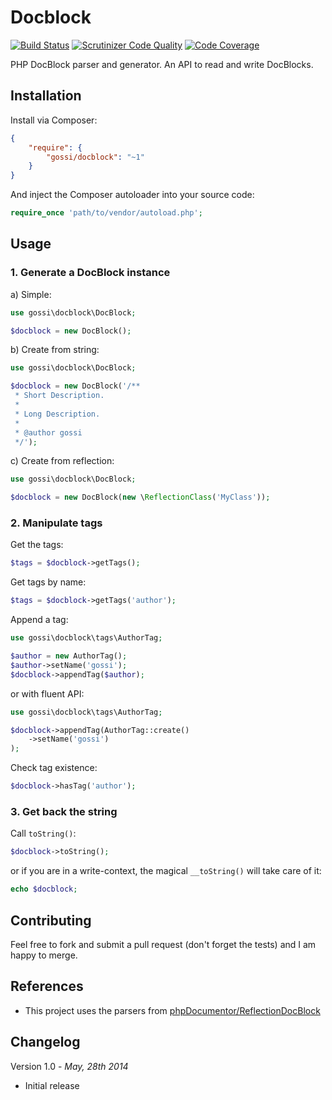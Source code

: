 # Docblock

[![Build Status](https://travis-ci.org/gossi/docblock.svg?branch=master)](https://travis-ci.org/gossi/docblock)
[![Scrutinizer Code Quality](https://scrutinizer-ci.com/g/gossi/docblock/badges/quality-score.png?b=master)](https://scrutinizer-ci.com/g/gossi/docblock/?branch=master)
[![Code Coverage](https://scrutinizer-ci.com/g/gossi/docblock/badges/coverage.png?b=master)](https://scrutinizer-ci.com/g/gossi/docblock/?branch=master)

PHP DocBlock parser and generator. An API to read and write DocBlocks.

## Installation

Install via Composer:

```json
{
	"require": {
		"gossi/docblock": "~1"
	}
}
```

And inject the Composer autoloader into your source code:

```php
require_once 'path/to/vendor/autoload.php';
```

## Usage

### 1. Generate a DocBlock instance

a) Simple:

```php
use gossi\docblock\DocBlock;

$docblock = new DocBlock();
```

b) Create from string:

```php
use gossi\docblock\DocBlock;

$docblock = new DocBlock('/**
 * Short Description.
 *
 * Long Description.
 *
 * @author gossi
 */');
```

c) Create from reflection:

```php
use gossi\docblock\DocBlock;

$docblock = new DocBlock(new \ReflectionClass('MyClass'));
```

### 2. Manipulate tags

Get the tags:

```php
$tags = $docblock->getTags();
```

Get tags by name:

```php
$tags = $docblock->getTags('author');
```

Append a tag:

```php
use gossi\docblock\tags\AuthorTag;

$author = new AuthorTag();
$author->setName('gossi');
$docblock->appendTag($author);
```

or with fluent API:

```php
use gossi\docblock\tags\AuthorTag;

$docblock->appendTag(AuthorTag::create()
	->setName('gossi')
);
```

Check tag existence:

```php
$docblock->hasTag('author');
```

### 3. Get back the string

Call `toString()`:

```php
$docblock->toString();
```

or if you are in a write-context, the magical `__toString()` will take care of it:

```php
echo $docblock;
```

## Contributing

Feel free to fork and submit a pull request (don't forget the tests) and I am happy to merge.

## References

- This project uses the parsers from [phpDocumentor/ReflectionDocBlock](https://github.com/phpDocumentor/ReflectionDocBlock)

## Changelog

Version 1.0 - *May, 28th 2014*

* Initial release